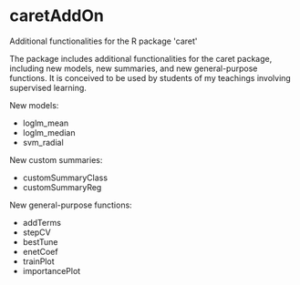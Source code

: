 # caretAddOn
Additional functionalities for the R package 'caret'

The package includes additional functionalities for the caret package, including new models, new summaries, and new general-purpose functions.
It is conceived to be used by students of my teachings involving supervised learning.

New models:
- loglm_mean
- loglm_median
- svm_radial

New custom summaries:
- customSummaryClass
- customSummaryReg

New general-purpose functions:
- addTerms
- stepCV
- bestTune
- enetCoef
- trainPlot
- importancePlot

